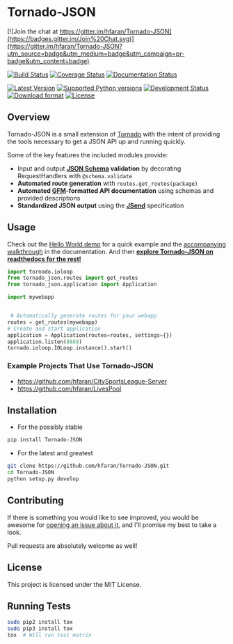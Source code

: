 # Tornado-JSON

[![Join the chat at https://gitter.im/hfaran/Tornado-JSON](https://badges.gitter.im/Join%20Chat.svg)](https://gitter.im/hfaran/Tornado-JSON?utm_source=badge&utm_medium=badge&utm_campaign=pr-badge&utm_content=badge)

[![Build Status](https://travis-ci.org/hfaran/Tornado-JSON.png?branch=master)](https://travis-ci.org/hfaran/Tornado-JSON)
[![Coverage Status](https://coveralls.io/repos/hfaran/Tornado-JSON/badge.png)](https://coveralls.io/r/hfaran/Tornado-JSON?branch=master)
[![Documentation Status](https://readthedocs.org/projects/tornado-json/badge/?version=latest)](https://readthedocs.org/projects/tornado-json/?badge=latest)

[![Latest Version](https://img.shields.io/pypi/v/Tornado-JSON.svg)](https://pypi.python.org/pypi/Tornado-JSON/)
[![Supported Python versions](https://img.shields.io/pypi/pyversions/Tornado-JSON.svg)](https://pypi.python.org/pypi/Tornado-JSON/)
[![Development Status](https://img.shields.io/pypi/status/Tornado-JSON.svg)](https://pypi.python.org/pypi/Tornado-JSON/)
[![Download format](https://img.shields.io/pypi/format/Tornado-JSON.svg)](https://pypi.python.org/pypi/Tornado-JSON/)
[![License](https://img.shields.io/pypi/l/Tornado-JSON.svg)](https://pypi.python.org/pypi/Tornado-JSON/)


## Overview

Tornado-JSON is a small extension of [Tornado](http://www.tornadoweb.org/en/stable/) with the intent of providing the tools necessary to get a JSON API up and running quickly.

Some of the key features the included modules provide:

* Input and output **[JSON Schema](http://json-schema.org/) validation** by decorating RequestHandlers with `@schema.validate`
* **Automated route generation** with `routes.get_routes(package)`
* **Automated [GFM](https://help.github.com/articles/github-flavored-markdown)-formatted API documentation** using schemas and provided descriptions
* **Standardized JSON output** using the **[JSend](http://labs.omniti.com/labs/jsend)** specification


## Usage

Check out the [Hello World demo](https://github.com/hfaran/Tornado-JSON/tree/master/demos/helloworld) for a quick example and the [accompanying walkthrough](http://tornado-json.readthedocs.org/en/latest/using_tornado_json.html) in the documentation. And then [**explore Tornado-JSON on readthedocs for the rest!**](http://tornado-json.readthedocs.org/en/latest/index.html#)

```python
import tornado.ioloop
from tornado_json.routes import get_routes
from tornado_json.application import Application

import mywebapp


 # Automatically generate routes for your webapp
routes = get_routes(mywebapp)
# Create and start application
application = Application(routes=routes, settings={})
application.listen(8888)
tornado.ioloop.IOLoop.instance().start()
```

### Example Projects That Use Tornado-JSON

* https://github.com/hfaran/CitySportsLeague-Server
* https://github.com/hfaran/LivesPool


## Installation

* For the possibly stable

```bash
pip install Tornado-JSON
```

* For the latest and greatest

```bash
git clone https://github.com/hfaran/Tornado-JSON.git
cd Tornado-JSON
python setup.py develop
```


## Contributing

If there is something you would like to see improved, you would be awesome for [opening an issue about it](https://github.com/hfaran/Tornado-JSON/issues/new), and I'll promise my best to take a look.

Pull requests are absolutely welcome as well!


## License

This project is licensed under the MIT License.


## Running Tests

```bash
sudo pip2 install tox
sudo pip3 install tox
tox  # Will run test matrix
```

